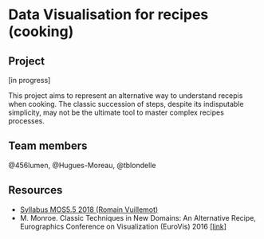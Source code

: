 # Data Visualisation for recipes (cooking)

## Project

[in progress]

This project aims to represent an alternative way to understand recepis when cooking. The classic succession of steps, despite its indisputable simplicity, may not be the ultimate tool to master complex recipes processes.


## Team members
@456lumen, @Hugues-Moreau, @tblondelle



## Resources
- [Syllabus MOS5.5 2018 (Romain Vuillemot)](https://github.com/LyonDataViz/MOS5.5-Dataviz)
- M. Monroe. Classic Techniques in New Domains: An Alternative Recipe, Eurographics Conference on Visualization (EuroVis) 2016 [[link]](https://diglib.eg.org/bitstream/handle/10.2312/eurovisshort20161172/119-123.pdf?sequence=1&isAllowed=y)
